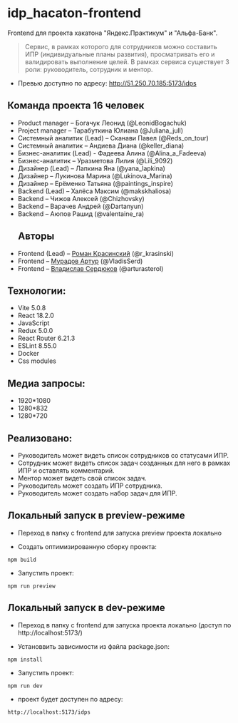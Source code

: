 # idp_hacaton-frontend

Frontend для проекта хакатона "Яндекс.Практикум" и "Альфа-Банк".

> Сервис, в рамках которого для сотрудников можно составить ИПР (индивидуальные планы развития), просматривать его и валидировать выполнение целей. В рамках сервиса существует 3 роли: руководитель, сотрудник и ментор.
- Превью доступно по адресу: http://51.250.70.185:5173/idps
## Команда проекта 16 человек
- Product manager – Богачук Леонид (@LeonidBogachuk)
- Project manager – Тарабуткина Юлиана (@Juliana_jull)
- Системный аналитик (Lead) – Сканави Павел (@Reds_on_tour)
- Системный аналитик – Андиева Диана (@keller_diana)
- Бизнес-аналитик (Lead) - Фадеева Алина (@Alina_a_Fadeeva)
- Бизнес-аналитик – Уразметова Лилия (@Lili_9092)
- Дизайнер (Lead) – Лапкина Яна (@yana_lapkina)
- Дизайнер – Лукинова Марина (@Lukinova_Marina)
- Дизайнер – Ерёменко Татьяна (@paintings_inspire)
- Backend (Lead) – Халёса Максим (@makskhaliosa)
- Backend – Чижов Алексей (@Chizhovsky)
- Backend – Варачев Андрей (@Dartanyun)
- Backend – Аюпов Рашид (@valentaine_ra)
  ## Авторы
- Frontend (Lead) – [Роман Красинский](https://github.com/RomanKrasinskiy) (@r_krasinski)
- Frontend – [Мурадов Артур](https://github.com/ArthurMur) (@VladisSerd)
- Frontend – [Владислав Сердюков](https://github.com/VladislavSerduykov) (@arturasterol)



## Технологии:

- Vite 5.0.8
- React 18.2.0
- JavaScript
- Redux 5.0.0
- React Router 6.21.3
- ESLint 8.55.0
- Docker
- Css modules

## Медиа запросы:

- 1920\*1080
- 1280\*832
- 1280\*720

## Реализовано:

- Руководитель может видеть список сотрудников со статусами ИПР.
- Сотрудник может видеть список задач созданных для него в рамках ИПР и оставлять
  комментарий.
- Ментор может видеть свой список задач.
- Руководитель может создать ИПР сотрудника.
- Руководитель может создать набор задач для ИПР.

## Локальный запуск в preview-режиме

- Переход в папку с frontend для запуска preview проекта локально

- Создать оптимизированную сборку проекта:

```
npm build
```

- Запустить проект:

```
npm run preview
```

## Локальный запуск в dev-режиме

- Переход в папку с frontend для запуска проекта локально (доступ по http://localhost:5173/)

- Установвить зависимости из файла package.json:

```
npm install
```

- Запустить проект:

```
npm run dev
```

- проект будет доступен по адресу:
  
```
http://localhost:5173/idps
```
